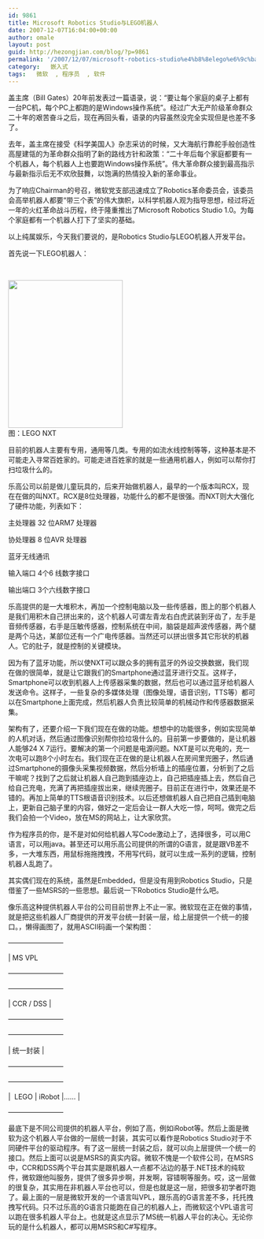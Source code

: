 ```yaml
---
id: 9861
title: Microsoft Robotics Studio与LEGO机器人
date: 2007-12-07T16:04:00+00:00
author: omale
layout: post
guid: http://hezongjian.com/blog/?p=9861
permalink: '/2007/12/07/microsoft-robotics-studio%e4%b8%8elego%e6%9c%ba%e5%99%a8%e4%ba%ba/'
category:   嵌入式  
tags:   微软  , 程序员  , 软件
---
```

盖主席（Bill Gates）20年前发表过一篇语录，说：&ldquo;要让每个家庭的桌子上都有一台PC机，每个PC上都跑的是Windows操作系统&rdquo;。经过广大无产阶级革命群众二十年的艰苦奋斗之后，现在再回头看，语录的内容虽然没完全实现但是也差不多了。

去年，盖主席在接受《科学美国人》杂志采访的时候，又大海航行靠舵手般创造性高屋建瓴的为革命群众指明了新的路线方针和政策：&ldquo;二十年后每个家庭都要有一个机器人，每个机器人上也要跑Windows操作系统&rdquo;。伟大革命群众接到最高指示与最新指示后无不欢欣鼓舞，以饱满的热情投入新的革命事业。

为了响应Chairman的号召，微软党支部迅速成立了Robotics革命委员会，该委员会高举机器人都要&ldquo;带三个表&rdquo;的伟大旗帜，以科学机器人观为指导思想，经过将近一年的火红革命战斗历程，终于隆重推出了Microsoft Robotics Studio 1.0。为每个家庭都有一个机器人打下了坚实的基础。

以上纯属娱乐，今天我们要说的，是Robotics Studio与LEGO机器人开发平台。

首先说一下LEGO机器人：
	  
&nbsp;

<p align="left">
  <a href="/uploads/2007/12/lego-nxt-robot.jpg"><img alt="" class="aligncenter size-medium wp-image-10300" height="300" src="/uploads/2007/12/lego-nxt-robot-233x300.jpg" title="lego-nxt-robot" width="233" /></a><br /> 图：LEGO NXT
</p>

目前的机器人主要有专用，通用等几类。专用的如流水线控制等等，这种基本是不可能走入寻常百姓家的。可能走进百姓家的就是一些通用机器人，例如可以帮你打扫垃圾什么的。

乐高公司以前是做儿童玩具的，后来开始做机器人，最早的一个版本叫RCX，现在在做的叫NXT。RCX是8位处理器，功能什么的都不是很强。而NXT则大大强化了硬件功能，列表如下：

主处理器 32 位ARM7 处理器
	  
协处理器 8 位AVR 处理器
	  
蓝牙无线通讯
	  
输入端口 4个6 线数字接口
	  
输出端口 3个六线数字接口

乐高提供的是一大堆积木，再加一个控制电脑以及一些传感器，图上的那个机器人是我们用积木自己拼出来的，这个机器人可谓左青龙右白虎武装到牙齿了，左手是音频传感器，右手是压敏传感器，控制系统在中间，脑袋是超声波传感器，两个腿是两个马达，某部位还有一个广电传感器。当然还可以拼出很多其它形状的机器人。它的肚子，就是控制的关键模块。

<p align="left">
  因为有了蓝牙功能，所以使NXT可以跟众多的拥有蓝牙的外设交换数据，我们现在做的很简单，就是让它跟我们的Smartphone通过蓝牙进行交互。这样子，Smartphone可以收到机器人上传感器采集的数据，然后也可以通过蓝牙给机器人发送命令。这样子，一些复杂的多媒体处理（图像处理，语音识别，TTS等）都可以在Smartphone上面完成，然后机器人负责比较简单的机械动作和传感器数据采集。
</p>

架构有了，还要介绍一下我们现在在做的功能。想想中的功能很多，例如实现简单的人机对话，然后通过图像识别帮你捡垃圾什么的。目前第一步要做的，是让机器人能够24 X 7运行。要解决的第一个问题是电源问题。NXT是可以充电的，充一次电可以跑8个小时左右。我们现在正在做的是让机器人在房间里兜圈子，然后通过Smartphone的摄像头采集视频数据，然后分析墙上的插座位置，分析到了之后干嘛呢？找到了之后就让机器人自己跑到插座边上，自己把插座插上去，然后自己给自己充电，充满了再把插座拔出来，继续兜圈子。目前正在进行中，效果还是不错的。再加上简单的TTS根语音识别技术。以后还想做机器人自己把自己插到电脑上，更新自己脑子里的内容，做好之一定后会让一群人大吃一惊，呵呵。做完之后我们会拍一个Video，放在MS的网站上，让大家欣赏。

作为程序员的你，是不是对如何给机器人写Code激动上了，选择很多，可以用C语言，可以用java。甚至还可以用乐高公司提供的所谓的G语言，就是跟VB差不多，一大堆东西，用鼠标拖拖拽拽，不用写代码，就可以生成一系列的逻辑，控制机器人乱跑了。

其实偶们现在的系统，虽然是Embedded，但是没有用到Robotics Studio，只是借鉴了一些MSRS的一些思想。最后说一下Robotics Studio是什么吧。

像乐高这种提供机器人平台的公司目前世界上不止一家。微软现在正在做的事情，就是把这些机器人厂商提供的开发平台统一封装一层，给上层提供一个统一的接口。，懒得画图了，就用ASCII码画一个架构图：

&#8212;&#8212;&#8212;&#8212;&#8212;&#8212;&#8212;&#8212;
	  
|&nbsp;MS VPL&nbsp;
	  
&#8212;&#8212;&#8212;&#8212;&#8212;&#8212;&#8212;&#8212;
	  
&#8212;&#8212;&#8212;&#8212;&#8212;&#8212;&#8212;&#8212;
	  
|&nbsp;CCR / DSS&nbsp;|
	  
&#8212;&#8212;&#8212;&#8212;&#8212;&#8212;&#8212;&#8212;
	  
&#8212;&#8212;&#8212;&#8212;&#8212;&#8212;&#8212;&#8212;
	  
|&nbsp;统一封装&nbsp;|
	  
&#8212;&#8212;&#8212;&#8212;&#8212;&#8212;&#8212;&#8212;
	  
&#8212;&#8212;&#8212;&#8212;&#8212;&#8212;&#8212;&#8212;
	  
|&nbsp; LEGO&nbsp;| iRobot |&hellip;&hellip;&nbsp;|
	  
&#8212;&#8212;&#8212;&#8212;&#8212;&#8212;&#8212;&#8212;

<p align="left">
  最底下是不同公司提供的机器人平台，例如了高，例如iRobot等。然后上面是微软为这个机器人平台做的一层统一封装，其实可以看作是Robotics Studio对于不同硬件平台的驱动程序。有了这一层统一封装之后，就可以向上层提供一个统一的接口。然后上面可以说是MSRS的真实内容。微软不愧是一个软件公司，在MSRS中，CCR和DSS两个平台其实是跟机器人一点都不沾边的基于.NET技术的纯软件，微软跟他叫服务，提供了很多异步啊，并发啊，容错啊等服务。哎，这一层做的很复杂，其实用在非机器人平台也可以，但是也就是这一层，把很多初学者吓跑了。最上面的一层是微软开发的一个语言叫VPL，跟乐高的G语言差不多，托托拽拽写代码。只不过乐高的G语言只能跑在自己的机器人上，而微软这个VPL语言可以跑在很多机器人平台上。也就是这点显示了MS统一机器人平台的决心。无论你玩的是什么机器人，都可以用MSRS和C#写程序。
</p>

&nbsp;